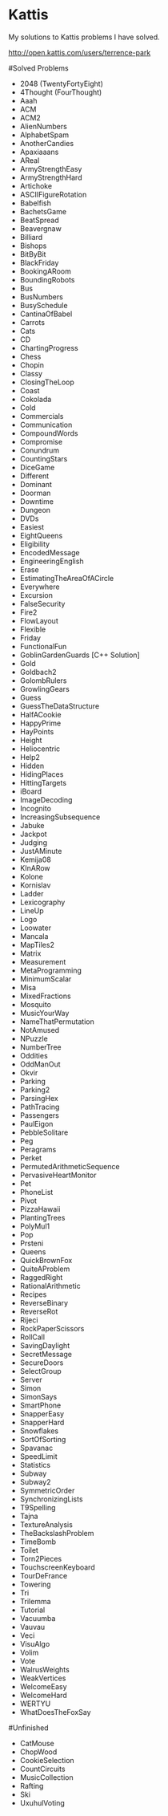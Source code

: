 # Kattis
My solutions to Kattis problems I have solved.

http://open.kattis.com/users/terrence-park

#Solved Problems
- 2048 (TwentyFortyEight)
- 4Thought (FourThought)
- Aaah
- ACM
- ACM2
- AlienNumbers
- AlphabetSpam
- AnotherCandies
- Apaxiaaans
- AReal
- ArmyStrengthEasy
- ArmyStrengthHard
- Artichoke
- ASCIIFigureRotation
- Babelfish
- BachetsGame
- BeatSpread
- Beavergnaw
- Billiard
- Bishops
- BitByBit
- BlackFriday
- BookingARoom
- BoundingRobots
- Bus
- BusNumbers
- BusySchedule
- CantinaOfBabel
- Carrots
- Cats
- CD
- ChartingProgress
- Chess
- Chopin
- Classy
- ClosingTheLoop
- Coast
- Cokolada
- Cold
- Commercials
- Communication
- CompoundWords
- Compromise
- Conundrum
- CountingStars
- DiceGame
- Different
- Dominant
- Doorman
- Downtime
- Dungeon
- DVDs
- Easiest
- EightQueens
- Eligibility
- EncodedMessage
- EngineeringEnglish
- Erase
- EstimatingTheAreaOfACircle
- Everywhere
- Excursion
- FalseSecurity
- Fire2
- FlowLayout
- Flexible
- Friday
- FunctionalFun
- GoblinGardenGuards [C++ Solution]
- Gold
- Goldbach2
- GolombRulers
- GrowlingGears
- Guess
- GuessTheDataStructure
- HalfACookie
- HappyPrime
- HayPoints
- Height
- Heliocentric
- Help2
- Hidden
- HidingPlaces
- HittingTargets
- iBoard
- ImageDecoding
- Incognito
- IncreasingSubsequence
- Jabuke
- Jackpot
- Judging
- JustAMinute
- Kemija08
- KInARow
- Kolone
- Kornislav
- Ladder
- Lexicography
- LineUp
- Logo
- Loowater
- Mancala
- MapTiles2
- Matrix
- Measurement
- MetaProgramming
- MinimumScalar
- Misa
- MixedFractions
- Mosquito
- MusicYourWay
- NameThatPermutation
- NotAmused
- NPuzzle
- NumberTree
- Oddities
- OddManOut
- Okvir
- Parking
- Parking2
- ParsingHex
- PathTracing
- Passengers
- PaulEigon
- PebbleSolitare
- Peg
- Peragrams
- Perket
- PermutedArithmeticSequence
- PervasiveHeartMonitor
- Pet
- PhoneList
- Pivot
- PizzaHawaii
- PlantingTrees
- PolyMul1
- Pop
- Prsteni
- Queens
- QuickBrownFox
- QuiteAProblem
- RaggedRight
- RationalArithmetic
- Recipes
- ReverseBinary
- ReverseRot
- Rijeci
- RockPaperScissors
- RollCall
- SavingDaylight
- SecretMessage
- SecureDoors
- SelectGroup
- Server
- Simon
- SimonSays
- SmartPhone
- SnapperEasy
- SnapperHard
- Snowflakes
- SortOfSorting
- Spavanac
- SpeedLimit
- Statistics
- Subway
- Subway2
- SymmetricOrder
- SynchronizingLists
- T9Spelling
- Tajna
- TextureAnalysis
- TheBackslashProblem
- TimeBomb
- Toilet
- Torn2Pieces
- TouchscreenKeyboard
- TourDeFrance
- Towering
- Tri
- Trilemma
- Tutorial
- Vacuumba
- Vauvau
- Veci
- VisuAlgo
- Volim
- Vote
- WalrusWeights
- WeakVertices
- WelcomeEasy
- WelcomeHard
- WERTYU
- WhatDoesTheFoxSay

#Unfinished
- CatMouse
- ChopWood
- CookieSelection
- CountCircuits
- MusicCollection
- Rafting
- Ski
- UxuhulVoting

